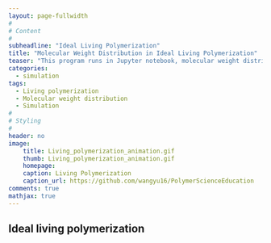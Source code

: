 ```yaml
---
layout: page-fullwidth
#
# Content
#
subheadline: "Ideal Living Polymerization"
title: "Molecular Weight Distribution in Ideal Living Polymerization"
teaser: "This program runs in Jupyter notebook, molecular weight distribution information in ideal living polymerization with different average chain length."
categories:
  - simulation
tags:
  - Living polymerization
  - Molecular weight distribution
  - Simulation
#
# Styling
#
header: no
image:
    title: Living_polymerization_animation.gif
    thumb: Living_polymerization_animation.gif
    homepage: 
    caption: Living Polymerization
    caption_url: https://github.com/wangyu16/PolymerScienceEducation
comments: true
mathjax: true
---
```




## Ideal living polymerization






